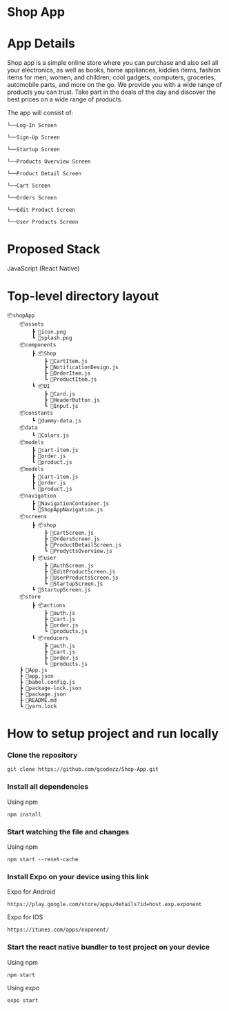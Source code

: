 # Shop App



# App Details
 Shop app is a simple online store where you can purchase and also sell all your electronics, as well as books, home appliances, kiddies items, fashion items for men, women, and children; cool gadgets, computers, groceries, automobile parts, and more on the go. We provide you with a wide range of products you can trust. Take part in the deals of the day and discover the best prices on a wide range of products.

The app will consist of:

    └──Log-In Screen

    └──Sign-Up Screen

    └──Startup Screen

    └──Products Overview Screen

    └──Product Detail Screen

    └──Cart Screen

    └──Orders Screen

    └──Edit Product Screen

    └──User Products Screen



# Proposed Stack

JavaScript (React Native)


# Top-level directory layout

    📦shopApp
        📦assets
            ┣ 📜icon.png
            ┗ 📜splash.png
        📦components
            ┣ 📦Shop
                ┣ 📜CartItem.js
                ┣ 📜NotificationDesign.js
                ┣ 📜OrderItem.js
                ┗ 📜ProductItem.js
            ┗ 📦UI
                ┣ 📜Card.js
                ┣ 📜HeaderButton.js
                ┗ 📜Input.js
        📦constants
            ┗ 📜dummy-data.js
        📦data
            ┗ 📜Colors.js
        📦models
            ┣ 📜cart-item.js
            ┣ 📜order.js
            ┗ 📜product.js
        📦models
            ┣ 📜cart-item.js
            ┣ 📜order.js
            ┗ 📜product.js
        📦navigation
            ┣ 📜NavigationContainer.js
            ┗ 📜ShopAppNavigation.js
        📦screens
            ┣ 📦shop
                ┣ 📜CartScreen.js
                ┣ 📜OrdersScreen.js
                ┣ 📜ProductDetailScreen.js
                ┗ 📜ProdyctsOverview.js
            ┣ 📦user
                ┣ 📜AuthScreen.js
                ┣ 📜EditProductScreen.js
                ┣ 📜UserProductsScreen.js
                ┗ 📜StartupScreen.js
            ┗ 📜StartupScreen.js
        📦store
            ┣ 📦actions
                ┣ 📜auth.js
                ┣ 📜cart.js
                ┣ 📜order.js
                ┗ 📜products.js
            ┗ 📦reducers
                ┣ 📜auth.js
                ┣ 📜cart.js
                ┣ 📜order.js
                ┗ 📜products.js
        ┣ 📜App.js
        ┣ 📜app.json
        ┣ 📜babel.config.js
        ┣ 📜package-lock.json
        ┣ 📜package.json
        ┣ 📜README.md
        ┗ 📜yarn.lock


# How to setup project and run locally

### Clone the repository 

```
git clone https://github.com/gcodezz/Shop-App.git

```

### Install all dependencies

Using npm

```
npm install
```

### Start watching the file and changes

Using npm

```
npm start --reset-cache
```

### Install Expo on your device using this link

Expo for Android

```
https://play.google.com/store/apps/details?id=host.exp.exponent
```

Expo for IOS

```
https://itunes.com/apps/exponent/
```
### Start the react native bundler to test project on your device

Using npm

```
npm start
```

Using expo

```
expo start
```
